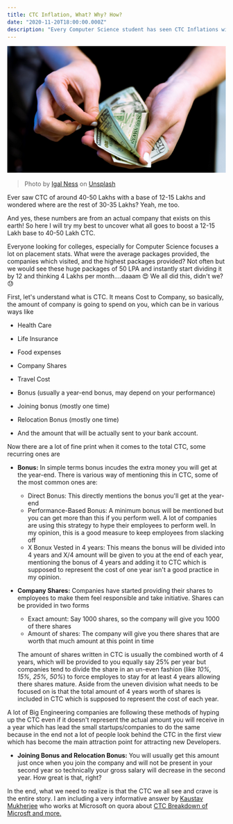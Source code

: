 ```yaml
---
title: CTC Inflation, What? Why? How? 
date: "2020-11-20T18:00:00.000Z"
description: "Every Computer Science student has seen CTC Inflations without realizing it, Lets breakdown what it really means"
---
```

![Money](./images/money.jpg)

> Photo by [Igal Ness](https://unsplash.com/@igalness?utm_source=unsplash&amp;utm_medium=referral&amp;utm_content=creditCopyText) on [Unsplash](https://unsplash.com/s/photos/money?utm_source=unsplash&amp;utm_medium=referral&amp;utm_content=creditCopyText)

Ever saw CTC of around 40-50 Lakhs with a base of 12-15 Lakhs and wondered where are the rest of 30-35 Lakhs? Yeah, me too. 

And yes, these numbers are from an actual company that exists on this earth! So here I will try my best to uncover what all goes to boost a 12-15 Lakh base to 40-50 Lakh CTC.

Everyone looking for colleges, especially for Computer Science focuses a lot on placement stats. What were the average packages provided, the companies which visited, and the highest packages provided? Not often but we would see these huge packages of 50 LPA and instantly start dividing it by 12 and thinking 4 Lakhs per month....daaam 😍 We all did this, didn't we? 😓

First, let's understand what is CTC. It means Cost to Company, so basically, the amount of company is going to spend on you, which can be in various ways like 
- Health Care
- Life Insurance
- Food expenses

- Company Shares 
- Travel Cost 
- Bonus (usually a year-end bonus, may depend on your performance)
- Joining bonus (mostly one time) 
- Relocation Bonus (mostly one time) 
- And the amount that will be actually sent to your bank account. 

Now there are a lot of fine print when it comes to the total CTC, some recurring ones are

- **Bonus:** In simple terms bonus incudes the extra money you will get at the year-end. There is various way of mentioning this in CTC, some of the most common ones are: 
    - Direct Bonus: This directly mentions the bonus you'll get at the year-end
    - Performance-Based Bonus: A minimum bonus will be mentioned but you can get more than this if you perform well. A lot of companies are using this strategy to hype their employees to perform well. In my opinion, this is a good measure to keep employees from slacking off
    - X Bonux Vested in 4 years: This means the bonus will be divided into 4 years and X/4 amount will be given to you at the end of each year, mentioning the bonus of 4 years and adding it to CTC which is supposed to represent the cost of one year isn't a good practice in my opinion.   

- **Company Shares:** Companies have started providing their shares to employees to make them feel responsible and take initiative. Shares can be provided in two forms 
    - Exact amount: Say 1000 shares, so the company will give you 1000 of there shares
    - Amount of shares: The company will give you there shares that are worth that much amount at this point in time

    The amount of shares written in CTC is usually the combined worth of 4 years, which will be provided to you equally say 25% per year but companies tend to divide the share in an un-even fashion (like *10%, 15%, 25%, 50%*) to force employes to stay for at least 4 years allowing there shares mature. Aside from the uneven division what needs to be focused on is that the total amount of 4 years worth of shares is included in CTC which is supposed to represent the cost of each year. 

A lot of Big Engineering companies are following these methods of hyping up the CTC even if it doesn't represent the actual amount you will receive in a year which has lead the small startups/companies to do the same because in the end not a lot of people look behind the CTC in the first view which has become the main attraction point for attracting new Developers.

- **Joining Bonus and Relocation Bonus:** You will usually get this amount just once when you join the company and will not be present in your second year so technically your gross salary will decrease in the second year. How great is that, right? 

In the end, what we need to realize is that the CTC we all see and crave is the entire story. I am including a very informative answer by [Kaustav Mukherjee](https://www.linkedin.com/in/kaustav-mukherjee-17547751/?originalSubdomain=in) who works at Microsoft on quora about [CTC Breakdown of Microsft and more.](https://qr.ae/pNWkzn)